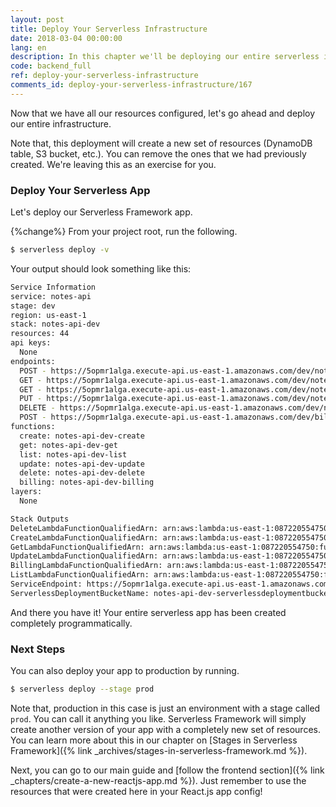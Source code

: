 ```yaml
---
layout: post
title: Deploy Your Serverless Infrastructure
date: 2018-03-04 00:00:00
lang: en
description: In this chapter we'll be deploying our entire serverless infrastructure. We are using CDK to define our resources and we are deploying it using SST. Our API on the other hand is deployed using Serverless Framework.
code: backend_full
ref: deploy-your-serverless-infrastructure
comments_id: deploy-your-serverless-infrastructure/167
---
```


Now that we have all our resources configured, let's go ahead and deploy our entire infrastructure.

Note that, this deployment will create a new set of resources (DynamoDB table, S3 bucket, etc.). You can remove the ones that we had previously created. We're leaving this as an exercise for you.

### Deploy Your Serverless App

Let's deploy our Serverless Framework app.

{%change%} From your project root, run the following.

``` bash
$ serverless deploy -v
```

Your output should look something like this:

``` bash
Service Information
service: notes-api
stage: dev
region: us-east-1
stack: notes-api-dev
resources: 44
api keys:
  None
endpoints:
  POST - https://5opmr1alga.execute-api.us-east-1.amazonaws.com/dev/notes
  GET - https://5opmr1alga.execute-api.us-east-1.amazonaws.com/dev/notes/{id}
  GET - https://5opmr1alga.execute-api.us-east-1.amazonaws.com/dev/notes
  PUT - https://5opmr1alga.execute-api.us-east-1.amazonaws.com/dev/notes/{id}
  DELETE - https://5opmr1alga.execute-api.us-east-1.amazonaws.com/dev/notes/{id}
  POST - https://5opmr1alga.execute-api.us-east-1.amazonaws.com/dev/billing
functions:
  create: notes-api-dev-create
  get: notes-api-dev-get
  list: notes-api-dev-list
  update: notes-api-dev-update
  delete: notes-api-dev-delete
  billing: notes-api-dev-billing
layers:
  None

Stack Outputs
DeleteLambdaFunctionQualifiedArn: arn:aws:lambda:us-east-1:087220554750:function:notes-api-dev-delete:3
CreateLambdaFunctionQualifiedArn: arn:aws:lambda:us-east-1:087220554750:function:notes-api-dev-create:3
GetLambdaFunctionQualifiedArn: arn:aws:lambda:us-east-1:087220554750:function:notes-api-dev-get:3
UpdateLambdaFunctionQualifiedArn: arn:aws:lambda:us-east-1:087220554750:function:notes-api-dev-update:3
BillingLambdaFunctionQualifiedArn: arn:aws:lambda:us-east-1:087220554750:function:notes-api-dev-billing:1
ListLambdaFunctionQualifiedArn: arn:aws:lambda:us-east-1:087220554750:function:notes-api-dev-list:3
ServiceEndpoint: https://5opmr1alga.execute-api.us-east-1.amazonaws.com/dev
ServerlessDeploymentBucketName: notes-api-dev-serverlessdeploymentbucket-1323e6pius3a
```

And there you have it! Your entire serverless app has been created completely programmatically.

### Next Steps

You can also deploy your app to production by running.

``` bash
$ serverless deploy --stage prod
```

Note that, production in this case is just an environment with a stage called `prod`. You can call it anything you like. Serverless Framework will simply create another version of your app with a completely new set of resources. You can learn more about this in our chapter on [Stages in Serverless Framework]({% link _archives/stages-in-serverless-framework.md %}).

Next, you can go to our main guide and [follow the frontend section]({% link _chapters/create-a-new-reactjs-app.md %}). Just remember to use the resources that were created here in your React.js app config!
